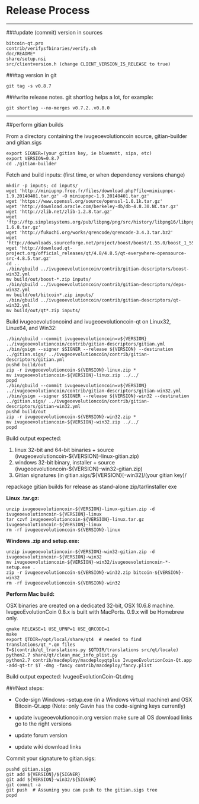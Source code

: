 Release Process
====================

* * *

###update (commit) version in sources


	bitcoin-qt.pro
	contrib/verifysfbinaries/verify.sh
	doc/README*
	share/setup.nsi
	src/clientversion.h (change CLIENT_VERSION_IS_RELEASE to true)

###tag version in git

	git tag -s v0.8.7

###write release notes. git shortlog helps a lot, for example:

	git shortlog --no-merges v0.7.2..v0.8.0

* * *

##perform gitian builds

 From a directory containing the ivugeoevolutioncoin source, gitian-builder and gitian.sigs
  
	export SIGNER=(your gitian key, ie bluematt, sipa, etc)
	export VERSION=0.8.7
	cd ./gitian-builder

 Fetch and build inputs: (first time, or when dependency versions change)

	mkdir -p inputs; cd inputs/
	wget 'http://miniupnp.free.fr/files/download.php?file=miniupnpc-1.9.20140401.tar.gz' -O miniupnpc-1.9.20140401.tar.gz'
	wget 'https://www.openssl.org/source/openssl-1.0.1k.tar.gz'
	wget 'http://download.oracle.com/berkeley-db/db-4.8.30.NC.tar.gz'
	wget 'http://zlib.net/zlib-1.2.8.tar.gz'
	wget 'ftp://ftp.simplesystems.org/pub/libpng/png/src/history/libpng16/libpng-1.6.8.tar.gz'
	wget 'http://fukuchi.org/works/qrencode/qrencode-3.4.3.tar.bz2'
	wget 'http://downloads.sourceforge.net/project/boost/boost/1.55.0/boost_1_55_0.tar.bz2'
	wget 'http://download.qt-project.org/official_releases/qt/4.8/4.8.5/qt-everywhere-opensource-src-4.8.5.tar.gz'
	cd ..
	./bin/gbuild ../ivugeoevolutioncoin/contrib/gitian-descriptors/boost-win32.yml
	mv build/out/boost-*.zip inputs/
	./bin/gbuild ../ivugeoevolutioncoin/contrib/gitian-descriptors/deps-win32.yml
	mv build/out/bitcoin*.zip inputs/
	./bin/gbuild ../ivugeoevolutioncoin/contrib/gitian-descriptors/qt-win32.yml
	mv build/out/qt*.zip inputs/

 Build ivugeoevolutioncoind and ivugeoevolutioncoin-qt on Linux32, Linux64, and Win32:
  
	./bin/gbuild --commit ivugeoevolutioncoin=v${VERSION} ../ivugeoevolutioncoin/contrib/gitian-descriptors/gitian.yml
	./bin/gsign --signer $SIGNER --release ${VERSION} --destination ../gitian.sigs/ ../ivugeoevolutioncoin/contrib/gitian-descriptors/gitian.yml
	pushd build/out
	zip -r ivugeoevolutioncoin-${VERSION}-linux.zip *
	mv ivugeoevolutioncoin-${VERSION}-linux.zip ../../
	popd
	./bin/gbuild --commit ivugeoevolutioncoin=v${VERSION} ../ivugeoevolutioncoin/contrib/gitian-descriptors/gitian-win32.yml
	./bin/gsign --signer $SIGNER --release ${VERSION}-win32 --destination ../gitian.sigs/ ../ivugeoevolutioncoin/contrib/gitian-descriptors/gitian-win32.yml
	pushd build/out
	zip -r ivugeoevolutioncoin-${VERSION}-win32.zip *
	mv ivugeoevolutioncoin-${VERSION}-win32.zip ../../
	popd

  Build output expected:

  1. linux 32-bit and 64-bit binaries + source (ivugeoevolutioncoin-${VERSION}-linux-gitian.zip)
  2. windows 32-bit binary, installer + source (ivugeoevolutioncoin-${VERSION}-win32-gitian.zip)
  3. Gitian signatures (in gitian.sigs/${VERSION}[-win32]/(your gitian key)/

repackage gitian builds for release as stand-alone zip/tar/installer exe

**Linux .tar.gz:**

	unzip ivugeoevolutioncoin-${VERSION}-linux-gitian.zip -d ivugeoevolutioncoin-${VERSION}-linux
	tar czvf ivugeoevolutioncoin-${VERSION}-linux.tar.gz ivugeoevolutioncoin-${VERSION}-linux
	rm -rf ivugeoevolutioncoin-${VERSION}-linux

**Windows .zip and setup.exe:**

	unzip ivugeoevolutioncoin-${VERSION}-win32-gitian.zip -d ivugeoevolutioncoin-${VERSION}-win32
	mv ivugeoevolutioncoin-${VERSION}-win32/ivugeoevolutioncoin-*-setup.exe .
	zip -r ivugeoevolutioncoin-${VERSION}-win32.zip bitcoin-${VERSION}-win32
	rm -rf ivugeoevolutioncoin-${VERSION}-win32

**Perform Mac build:**

  OSX binaries are created on a dedicated 32-bit, OSX 10.6.8 machine.
  IvugeoEvolutionCoin 0.8.x is built with MacPorts.  0.9.x will be Homebrew only.

	qmake RELEASE=1 USE_UPNP=1 USE_QRCODE=1
	make
	export QTDIR=/opt/local/share/qt4  # needed to find translations/qt_*.qm files
	T=$(contrib/qt_translations.py $QTDIR/translations src/qt/locale)
	python2.7 share/qt/clean_mac_info_plist.py
	python2.7 contrib/macdeploy/macdeployqtplus IvugeoEvolutionCoin-Qt.app -add-qt-tr $T -dmg -fancy contrib/macdeploy/fancy.plist

 Build output expected: IvugeoEvolutionCoin-Qt.dmg

###Next steps:

* Code-sign Windows -setup.exe (in a Windows virtual machine) and
  OSX Bitcoin-Qt.app (Note: only Gavin has the code-signing keys currently)

* update ivugeoevolutioncoin.org version
  make sure all OS download links go to the right versions

* update forum version

* update wiki download links

Commit your signature to gitian.sigs:

	pushd gitian.sigs
	git add ${VERSION}/${SIGNER}
	git add ${VERSION}-win32/${SIGNER}
	git commit -a
	git push  # Assuming you can push to the gitian.sigs tree
	popd

